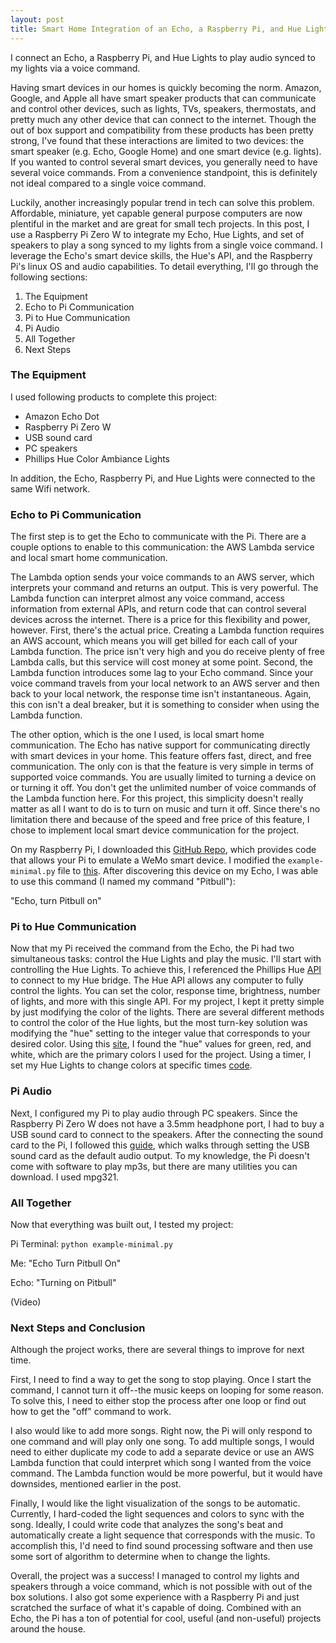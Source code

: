 ```yaml
---
layout: post
title: Smart Home Integration of an Echo, a Raspberry Pi, and Hue Lights
---
```


I connect an Echo, a Raspberry Pi, and Hue Lights to play audio synced to my lights via a voice command.

Having smart devices in our homes is quickly becoming the norm.  Amazon, Google, and Apple all have smart speaker products that can communicate and control other devices, such as lights, TVs, speakers, thermostats, and pretty much any other device that can connect to the internet.  Though the out of box support and compatibility from these products has been pretty strong, I've found that these interactions are limited to two devices: the smart speaker (e.g. Echo, Google Home) and one smart device (e.g. lights).  If you wanted to control several smart devices, you generally need to have several voice commands.  From a convenience standpoint, this is definitely not ideal compared to a single voice command.

Luckily, another increasingly popular trend in tech can solve this problem.  Affordable, miniature, yet capable general purpose computers are now plentiful in the market and are great for small tech projects.  In this post, I use a Raspberry Pi Zero W to integrate my Echo, Hue Lights, and set of speakers to play a song synced to my lights from a single voice command.  I leverage the Echo's smart device skills, the Hue's API, and the Raspberry Pi's linux OS and audio capabilities.  To detail everything, I'll go through the following sections:

1. The Equipment
2. Echo to Pi Communication
3. Pi to Hue Communication
4. Pi Audio
5. All Together
6. Next Steps

### The Equipment
I used following products to complete this project:

- Amazon Echo Dot
- Raspberry Pi Zero W
- USB sound card
- PC speakers
- Phillips Hue Color Ambiance Lights

In addition, the Echo, Raspberry Pi, and Hue Lights were connected to the same Wifi network.

### Echo to Pi Communication
The first step is to get the Echo to communicate with the Pi.  There are a couple options to enable to this communication: the AWS Lambda service and local smart home communication.  

The Lambda option sends your voice commands to an AWS server, which interprets your command and returns an output.  This is very powerful.  The Lambda function can interpret almost any voice command, access information from external APIs, and return code that can control several devices across the internet.  There is a price for this flexibility and power, however.  First, there's the actual price.  Creating a Lambda function requires an AWS account, which means you will get billed for each call of your Lambda function.  The price isn't very high and you do receive plenty of free Lambda calls, but this service will cost money at some point.  Second, the Lambda function introduces some lag to your Echo command.  Since your voice command travels from your local network to an AWS server and then back to your local network, the response time isn't instantaneous.  Again, this con isn't a deal breaker, but it is something to consider when using the Lambda function.

The other option, which is the one I used, is local smart home communication.  The Echo has native support for communicating directly with smart devices in your home.  This feature offers fast, direct, and free communication.  The only con is that the feature is very simple in terms of supported voice commands.  You are usually limited to turning a device on or turning it off.  You don't get the unlimited number of voice commands of the Lambda function here.  For this project, this simplicity doesn't really matter as all I want to do is to turn on music and turn it off.  Since there's no limitation there and because of the speed and free price of this feature, I chose to implement local smart device communication for the project.

On my Raspberry Pi, I downloaded this [GitHub Repo](https://github.com/toddmedema/echo), which provides code that allows your Pi to emulate a WeMo smart device.  I modified the ```example-minimal.py``` file to [this](https://github.com/mprego/Echo-to-Pi/blob/master/example-minimal.py).  After discovering this device on my Echo, I was able to use this command (I named my command "Pitbull"):

"Echo, turn Pitbull on"

### Pi to Hue Communication
Now that my Pi received the command from the Echo, the Pi had two simultaneous tasks: control the Hue Lights and play the music.  I'll start with controlling the Hue Lights.  To achieve this, I referenced the Phillips Hue [API](https://developers.meethue.com/philips-hue-api) to connect to my Hue bridge.  The Hue API allows any computer to fully control the lights.  You can set the color, response time, brightness, number of lights, and more with this single API.  For my project, I kept it pretty simple by just modifying the color of the lights.  There are several different methods to control the color of the Hue lights, but the most turn-key solution was modifying the "hue" setting to the integer value that corresponds to your desired color.  Using this [site](https://www.homegear.eu/index.php/Philips_hue_Color_Light_Reference), I found the "hue" values for green, red, and white, which are the primary colors I used for the project.  Using a timer, I set my Hue Lights to change colors at specific times [code](https://github.com/mprego/HueLights/blob/master/Greenlight.py).

### Pi Audio
Next, I configured my Pi to play audio through PC speakers.  Since the Raspberry Pi Zero W does not have a 3.5mm headphone port, I had to buy a USB sound card to connect to the speakers.  After the connecting the sound card to the Pi, I followed this [guide](https://computers.tutsplus.com/articles/using-a-usb-audio-device-with-a-raspberry-pi--mac-55876), which walks through setting the USB sound card as the default audio output.  To my knowledge, the Pi doesn't come with software to play mp3s, but there are many utilities you can download.  I used mpg321.


### All Together
Now that everything was built out, I tested my project:

Pi Terminal:  ```python example-minimal.py```

Me: "Echo Turn Pitbull On"

Echo: "Turning on Pitbull"

(Video)

### Next Steps and Conclusion
Although the project works, there are several things to improve for next time.

First, I need to find a way to get the song to stop playing.  Once I start the command, I cannot turn it off--the music keeps on looping for some reason.  To solve this, I need to either stop the process after one loop or find out how to get the "off" command to work.

I also would like to add more songs.  Right now, the Pi will only respond to one command and will play only one song.  To add multiple songs, I would need to either duplicate my code to add a separate device or use an AWS Lambda function that could interpret which song I wanted from the voice command.  The Lambda function would be more powerful, but it would have downsides, mentioned earlier in the post.

Finally, I would like the light visualization of the songs to be automatic.  Currently, I hard-coded the light sequences and colors to sync with the song.  Ideally, I could write code that analyzes the song's beat and automatically create a light sequence that corresponds with the music.  To accomplish this, I'd need to find sound processing software and then use some sort of algorithm to determine when to change the lights.  

Overall, the project was a success!  I managed to control my lights and speakers through a voice command, which is not possible with out of the box solutions.  I also got some experience with a Raspberry Pi and just scratched the surface of what it's capable of doing.  Combined with an Echo, the Pi has a ton of potential for cool, useful (and non-useful) projects around the house.
